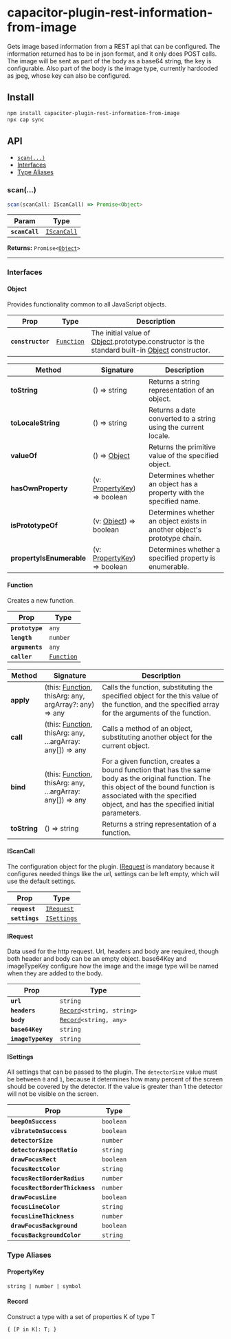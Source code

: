 # capacitor-plugin-rest-information-from-image

Gets image based information from a REST api that can be configured. The information returned has to be in json format, and it only does POST calls. 
The image will be sent as part of the body as a base64 string, the key is configurable. Also part of the body is the image type, currently hardcoded as jpeg, whose key can also be configured.

## Install

```bash
npm install capacitor-plugin-rest-information-from-image
npx cap sync
```

## API

<docgen-index>

* [`scan(...)`](#scan)
* [Interfaces](#interfaces)
* [Type Aliases](#type-aliases)

</docgen-index>

<docgen-api>
<!--Update the source file JSDoc comments and rerun docgen to update the docs below-->

### scan(...)

```typescript
scan(scanCall: IScanCall) => Promise<Object>
```

| Param          | Type                                            |
| -------------- | ----------------------------------------------- |
| **`scanCall`** | <code><a href="#iscancall">IScanCall</a></code> |

**Returns:** <code>Promise&lt;<a href="#object">Object</a>&gt;</code>

--------------------


### Interfaces


#### Object

Provides functionality common to all JavaScript objects.

| Prop              | Type                                          | Description                                                                                                                                |
| ----------------- | --------------------------------------------- | ------------------------------------------------------------------------------------------------------------------------------------------ |
| **`constructor`** | <code><a href="#function">Function</a></code> | The initial value of <a href="#object">Object</a>.prototype.constructor is the standard built-in <a href="#object">Object</a> constructor. |

| Method                   | Signature                                                 | Description                                                              |
| ------------------------ | --------------------------------------------------------- | ------------------------------------------------------------------------ |
| **toString**             | () =&gt; string                                           | Returns a string representation of an object.                            |
| **toLocaleString**       | () =&gt; string                                           | Returns a date converted to a string using the current locale.           |
| **valueOf**              | () =&gt; <a href="#object">Object</a>                     | Returns the primitive value of the specified object.                     |
| **hasOwnProperty**       | (v: <a href="#propertykey">PropertyKey</a>) =&gt; boolean | Determines whether an object has a property with the specified name.     |
| **isPrototypeOf**        | (v: <a href="#object">Object</a>) =&gt; boolean           | Determines whether an object exists in another object's prototype chain. |
| **propertyIsEnumerable** | (v: <a href="#propertykey">PropertyKey</a>) =&gt; boolean | Determines whether a specified property is enumerable.                   |


#### Function

Creates a new function.

| Prop            | Type                                          |
| --------------- | --------------------------------------------- |
| **`prototype`** | <code>any</code>                              |
| **`length`**    | <code>number</code>                           |
| **`arguments`** | <code>any</code>                              |
| **`caller`**    | <code><a href="#function">Function</a></code> |

| Method       | Signature                                                                            | Description                                                                                                                                                                                                              |
| ------------ | ------------------------------------------------------------------------------------ | ------------------------------------------------------------------------------------------------------------------------------------------------------------------------------------------------------------------------ |
| **apply**    | (this: <a href="#function">Function</a>, thisArg: any, argArray?: any) =&gt; any     | Calls the function, substituting the specified object for the this value of the function, and the specified array for the arguments of the function.                                                                     |
| **call**     | (this: <a href="#function">Function</a>, thisArg: any, ...argArray: any[]) =&gt; any | Calls a method of an object, substituting another object for the current object.                                                                                                                                         |
| **bind**     | (this: <a href="#function">Function</a>, thisArg: any, ...argArray: any[]) =&gt; any | For a given function, creates a bound function that has the same body as the original function. The this object of the bound function is associated with the specified object, and has the specified initial parameters. |
| **toString** | () =&gt; string                                                                      | Returns a string representation of a function.                                                                                                                                                                           |


#### IScanCall

The configuration object for the plugin. <a href="#irequest">IRequest</a> is mandatory because it configures needed
things like the url, settings can be left empty, which will use the default settings.

| Prop           | Type                                            |
| -------------- | ----------------------------------------------- |
| **`request`**  | <code><a href="#irequest">IRequest</a></code>   |
| **`settings`** | <code><a href="#isettings">ISettings</a></code> |


#### IRequest

Data used for the http request. Url, headers and body are required, though both header
and body can be an empty object. base64Key and imageTypeKey configure how the image and the
image type will be named when they are added to the body.

| Prop               | Type                                                            |
| ------------------ | --------------------------------------------------------------- |
| **`url`**          | <code>string</code>                                             |
| **`headers`**      | <code><a href="#record">Record</a>&lt;string, string&gt;</code> |
| **`body`**         | <code><a href="#record">Record</a>&lt;string, any&gt;</code>    |
| **`base64Key`**    | <code>string</code>                                             |
| **`imageTypeKey`** | <code>string</code>                                             |


#### ISettings

All settings that can be passed to the plugin. The `detectorSize` value must be between
`0` and `1`, because it determines how many percent of the screen should be covered by
the detector.
If the value is greater than 1 the detector will not be visible on the screen.

| Prop                           | Type                 |
| ------------------------------ | -------------------- |
| **`beepOnSuccess`**            | <code>boolean</code> |
| **`vibrateOnSuccess`**         | <code>boolean</code> |
| **`detectorSize`**             | <code>number</code>  |
| **`detectorAspectRatio`**      | <code>string</code>  |
| **`drawFocusRect`**            | <code>boolean</code> |
| **`focusRectColor`**           | <code>string</code>  |
| **`focusRectBorderRadius`**    | <code>number</code>  |
| **`focusRectBorderThickness`** | <code>number</code>  |
| **`drawFocusLine`**            | <code>boolean</code> |
| **`focusLineColor`**           | <code>string</code>  |
| **`focusLineThickness`**       | <code>number</code>  |
| **`drawFocusBackground`**      | <code>boolean</code> |
| **`focusBackgroundColor`**     | <code>string</code>  |


### Type Aliases


#### PropertyKey

<code>string | number | symbol</code>


#### Record

Construct a type with a set of properties K of type T

<code>{ [P in K]: T; }</code>

</docgen-api>
